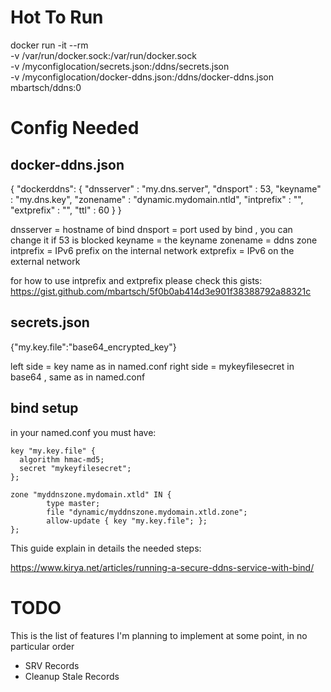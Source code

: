 
# Hot To Run
docker run -it --rm \
	-v /var/run/docker.sock:/var/run/docker.sock \
	-v /myconfiglocation/secrets.json:/ddns/secrets.json \
	-v /myconfiglocation/docker-ddns.json:/ddns/docker-ddns.json \
	 mbartsch/ddns:0

# Config Needed

## docker-ddns.json

{
  "dockerddns": {
    "dnsserver" : "my.dns.server",
    "dnsport"   : 53,
    "keyname"   : "my.dns.key",
    "zonename"  : "dynamic.mydomain.ntld",
    "intprefix" : "",
    "extprefix" : "",
    "ttl"       : 60
  }
}

dnsserver = hostname of bind
dnsport   = port used by bind , you can change it if 53 is blocked
keyname   = the keyname
zonename  = ddns zone
intprefix = IPv6 prefix on the internal network
extprefix = IPv6 on the external network

for how to use intprefix and extprefix please check this gists:
https://gist.github.com/mbartsch/5f0b0ab414d3e901f38388792a88321c


## secrets.json


{"my.key.file":"base64_encrypted_key"}

left side  = key name as in named.conf
right side = mykeyfilesecret in base64 , same as in named.conf

## bind setup
in your named.conf you must have:

```
key "my.key.file" {
  algorithm hmac-md5;
  secret "mykeyfilesecret";
};

zone "myddnszone.mydomain.xtld" IN {
        type master;
        file "dynamic/myddnszone.mydomain.xtld.zone";
        allow-update { key "my.key.file"; };
};
```


This guide explain in details the needed steps:

https://www.kirya.net/articles/running-a-secure-ddns-service-with-bind/

# TODO
This is the list of features I'm planning to implement at some point, in no particular order
   * SRV Records
   * Cleanup Stale Records
